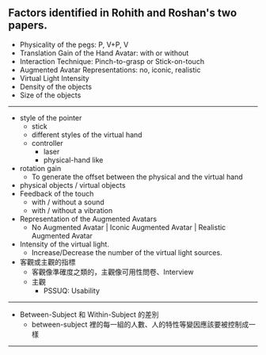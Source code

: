 ## Factors identified in Rohith and Roshan's two papers.
- Physicality of the pegs: P, V+P, V
- Translation Gain of the Hand Avatar: with or without
- Interaction Technique: Pinch-to-grasp or Stick-on-touch
- Augmented Avatar Representations: no, iconic, realistic
- Virtual Light Intensity
- Density of the objects
- Size of the objects
---
- style of the pointer
	- stick
	- different styles of the virtual hand
	- controller
		- laser
		- physical-hand like
- rotation gain
	- To generate the offset between the physical and the virtual hand
- physical objects / virtual objects
- Feedback of the touch
	- with / without a sound
	- with / without a vibration
- Representation of the Augmented Avatars
	- No Augmented Avatar | Iconic Augmented Avatar | Realistic Augmented Avatar
- Intensity of the virtual light.
	- Increase/Decrease the number of the virtual light sources.
- 客觀或主觀的指標
	- 客觀像準確度之類的，主觀像可用性問卷、Interview
	- 主觀
		- PSSUQ: Usability
---
- Between-Subject 和 Within-Subject 的差別
	- between-subject 裡的每一組的人數、人的特性等變因應該要被控制成一樣
---
